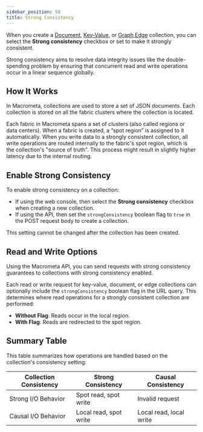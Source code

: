 ```yaml
---
sidebar_position: 50
title: Strong Consistency
---
```


When you create a [Document](./types-collections/documents/create-document-store.md), [Key-Value](./types-collections/keyvalue/create-key-value-store.md), or [Graph Edge](./graph-edge/) collection, you can select the **Strong consistency** checkbox or set  to make it strongly consistent.

Strong consistency aims to resolve data integrity issues like the double-spending problem by ensuring that concurrent read and write operations occur in a linear sequence globally.

## How It Works

In Macrometa, collections are used to store a set of JSON documents. Each collection is stored on all the fabric clusters where the collection is located.

Each fabric in Macrometa spans a set of clusters (also called regions or data centers). When a fabric is created, a “spot region” is assigned to it automatically. When you write data to a strongly consistent collection, all write operations are routed internally to the fabric's spot region, which is the collection's "source of truth". This process might result in slightly higher latency due to the internal routing.

## Enable Strong Consistency

To enable strong consistency on a collection:

- If using the web console, then select the **Strong consistency** checkbox when creating a new collection.
- If using the API, then set the `strongConsistency` boolean flag to `true` in the POST request body to create a collection.

This setting cannot be changed after the collection has been created.

## Read and Write Options

Using the Macrometa API, you can send requests with strong consistency guarantees to collections with strong consistency enabled.

Each read or write request for key-value, document, or edge collections can optionally include the `strongConsistency` boolean flag in the URL query. This determines where read operations for a strongly consistent collection are performed:

- **Without Flag**: Reads occur in the local region.
- **With Flag**: Reads are redirected to the spot region.

## Summary Table

This table summarizes how operations are handled based on the collection's consistency setting:

| Collection Consistency 	| Strong Consistency      	| Causal Consistency      	|
|-------------------------	|------------------------	|-------------------------	|
| Strong I/O Behavior      	| Spot read, spot write  	| Invalid request      	|
| Causal I/O Behavior     	| Local read, spot write 	| Local read, local write 	|
